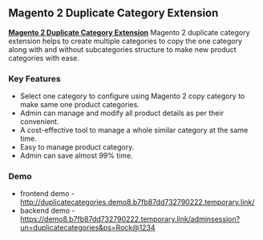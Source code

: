 <body>
	<main>
		<div class="content-wrapper">
			<div class="content-inner">
				<h2>Magento 2 Duplicate Category Extension</h2>
				<p><strong><a href="https://www.mageants.com/duplicate-category-for-magento-2.html">Magento 2 Duplicate Category Extension</a></strong> Magento 2 duplicate category extension helps to create multiple categories to copy the one category along with and without subcategories structure to make new product categories with ease.</p>
				<div class="features-wrapper">
					<h3>Key Features</h3>
					<ul>
						<li>Select one category to configure using Magento 2 copy category to make same one product categories.</li>
						<li>Admin can manage and modify all product details as per their convenient.</li>
						<li>A cost-effective tool to manage a whole similar category at the same time.</li>
						<li>Easy to manage product category.</li>
						<li>Admin can save almost 99% time.</li>
					</ul>
				</div>
				<div class="more-features">
					<h3>Demo</h3>
					<ul>
						<li>frontend demo - <a href="http://duplicatecategories.demo8.b7fb87dd732790222.temporary.link/">http://duplicatecategories.demo8.b7fb87dd732790222.temporary.link/</a></li>
						<li>backend demo - <a href="https://demo8.b7fb87dd732790222.temporary.link/adminsession?un=duplicatecategories&ps=Rock@1234">https://demo8.b7fb87dd732790222.temporary.link/adminsession?un=duplicatecategories&ps=Rock@1234</a></li>
					</ul>
				</div>
			</div>
		</div>
	</main>
</body>
